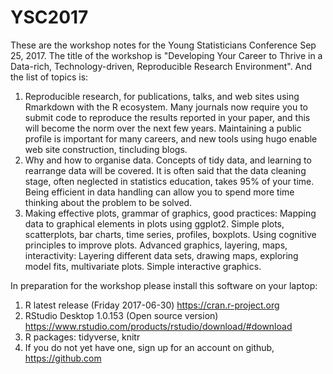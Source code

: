 # YSC2017

These are the workshop notes for the Young Statisticians Conference Sep 25, 2017. The title of the workshop is "Developing Your Career to Thrive in a Data-rich, Technology-driven, Reproducible Research Environment". And the list of topics is:

1. Reproducible research, for publications, talks, and web sites using Rmarkdown with the R ecosystem. Many journals now require you to submit code to reproduce the results reported in your paper, and this will become the norm over the next few years.  Maintaining a public profile is important for many careers, and new tools using hugo enable web site construction, tincluding blogs. 
2. Why and how to organise data. Concepts of tidy data, and learning to rearrange data will be covered. It is often said that the data cleaning stage, often neglected in statistics education, takes 95% of your time. Being efficient in data handling can allow you to spend more time thinking about the problem to be solved. 
3.  Making effective plots, grammar of graphics, good practices: Mapping data to graphical elements in plots using ggplot2. Simple plots, scatterplots, bar charts, time series, profiles, boxplots. Using cognitive principles to improve plots. Advanced graphics, layering, maps, interactivity: Layering different data sets, drawing maps, exploring model fits, multivariate plots. Simple interactive graphics.

In preparation for the workshop please install this software on your laptop:

1. R latest release (Friday 2017-06-30) https://cran.r-project.org
2. RStudio Desktop 1.0.153 (Open source version) https://www.rstudio.com/products/rstudio/download/#download
3. R packages: tidyverse, knitr
4. If you do not yet have one, sign up for an account on github, https://github.com

